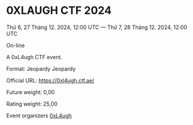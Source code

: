 # 0XLAUGH CTF 2024

Thứ 6, 27 Tháng 12. 2024, 12:00 UTC — Thứ 7, 28 Tháng 12. 2024, 12:00 UTC

On-line

A 0xL4ugh CTF event.

Format: Jeopardy Jeopardy

Official URL: https://0xl4ugh.ctf.ae/

Future weight: 0,00

Rating weight: 25,00

Event organizers
[0xL4ugh](https://ctftime.org/team/132776)
